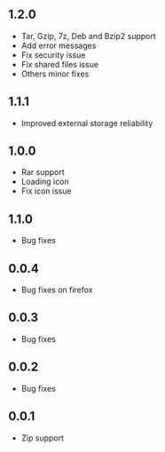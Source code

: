 ## 1.2.0
- Tar, Gzip, 7z, Deb and Bzip2 support
- Add error messages
- Fix security issue
- Fix shared files issue
- Others minor fixes

## 1.1.1
- Improved external storage reliability

## 1.0.0
- Rar support
- Loading icon
- Fix icon issue

## 1.1.0
- Bug fixes

## 0.0.4
- Bug fixes on firefox

## 0.0.3
- Bug fixes

## 0.0.2
- Bug fixes

## 0.0.1
- Zip support






